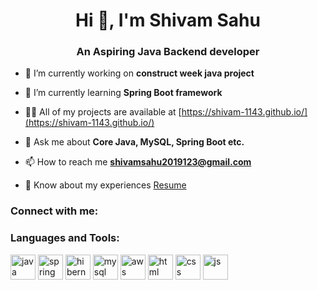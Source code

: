 <h1 align="center">Hi 👋, I'm Shivam Sahu</h1>
<h3 align="center">An Aspiring Java Backend developer</h3>

- 🔭 I’m currently working on **construct week java project**

- 🌱 I’m currently learning **Spring Boot framework**

- 👨‍💻 All of my projects are available at [https://shivam-1143.github.io/](https://shivam-1143.github.io/)

- 💬 Ask me about **Core Java, MySQL, Spring Boot etc.**

- 📫 How to reach me **shivamsahu2019123@gmail.com**

- 📄 Know about my experiences <a href="https://drive.google.com/file/d/1MSCCl56yvdN9Rxt01L_meHtuCv7KnMyF/view?usp=sharing" target="_blank">Resume</a>

<h3 align="left">Connect with me:</h3>
<p align="left">
</p>

<h3 align="left">Languages and Tools:</h3>
<p align="left">
    <img src="https://skilldistillery.com//wp-content/uploads/2016/03/Java_logo.png"alt="java" width="40" height="40">
    <img src="https://azpanel.azilen.com/uploads/everything_must_know_spring_boot_application_scratch_12_8c4e62d4fe.jpg" alt="spring" width="40" height="40">
    <img src="" alt="hibernate" width="40" height="40">
    <img src="" alt="mysql" width="40" height="40">
    <img src="" alt="aws" width="40" height="40">
    <img src="" alt="html" width="40" height="40">
    <img src="" alt="css" width="40" height="40">
    <img src="" alt="js" width="40" height="40">
</p>

